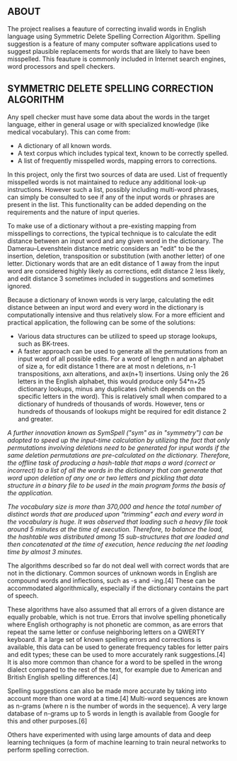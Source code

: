 ## ABOUT
The project realises a feauture of correcting invalid words in English language using Symmetric Delete Spelling Correction Algorithm. Spelling suggestion is a feature of many computer software applications used to suggest plausible replacements for words that are likely to have been misspelled. This feauture is commonly included in Internet search engines, word processors and spell checkers. 

## SYMMETRIC DELETE SPELLING CORRECTION ALGORITHM
Any spell checker must have some data about the words in the target language, either in general usage or with specialized knowledge (like medical vocabulary). This can come from:<ul>
<li>A dictionary of all known words.
<li>A text corpus which includes typical text, known to be correctly spelled.
<li>A list of frequently misspelled words, mapping errors to corrections.
</ul>
In this project, only the first two sources of data are used. List of frequently misspelled words is not maintained to reduce any additional look-up instructions.
However such a list, possibly including multi-word phrases, can simply be consulted to see if any of the input words or phrases are present in the list. This functionality can be added depending on the requirements and the nature of input queries.<br>

To make use of a dictionary without a pre-existing mapping from misspellings to corrections, the typical technique is to calculate the edit distance between an input word and any given word in the dictionary. The Damerau–Levenshtein distance metric considers an "edit" to be the insertion, deletion, transposition or substitution (with another letter) of one letter. Dictionary words that are an edit distance of 1 away from the input word are considered highly likely as corrections, edit distance 2 less likely, and edit distance 3 sometimes included in suggestions and sometimes ignored.<br>

Because a dictionary of known words is very large, calculating the edit distance between an input word and every word in the dictionary is computationally intensive and thus relatively slow. For a more efficient and practical application, the following can be some of the solutions:<ul>
<li>Various data structures can be utilized to speed up storage lookups, such as BK-trees.
<li>A faster approach can be used to generate all the permutations from an input word of all possible edits. For a word of length n and an alphabet of size a, for edit distance 1 there are at most n deletions, n-1 transpositions, axn alterations, and ax(n+1) insertions. Using only the 26 letters in the English alphabet, this would produce only 54*n+25 dictionary lookups, minus any duplicates (which depends on the specific letters in the word). This is relatively small when compared to a dictionary of hundreds of thousands of words. However, tens or hundreds of thousands of lookups might be required for edit distance 2 and greater.</ul>

*A further innovation known as SymSpell ("sym" as in "symmetry") can be adopted to speed up the input-time calculation by utilizing the fact that only permutations involving deletions need to be generated for input words if the same deletion permutations are pre-calculated on the dictionary. Therefore, the offline task of producing a hash-table that maps a word (correct or incorrect) to a list of all the words in the dictionary that can generate that word upon deletion of any one or two letters and pickling that data structure in a binary file to be used in the main program forms the basis of the application.*<br>

*The vocabulary size is more than 370,000 and hence the total number of distinct words that are produced upon "trimming" each and every word in the vocabulary is huge. It was observed that loading such a heavy file took around 5 minutes at the time of execution. Therefore, to balance the load, the hashtable was distributed among 15 sub-structures that are loaded and then concatenated at the time of execution, hence reducing the net loading time by almost 3 minutes.*




The algorithms described so far do not deal well with correct words that are not in the dictionary. Common sources of unknown words in English are compound words and inflections, such as -s and -ing.[4] These can be accommodated algorithmically, especially if the dictionary contains the part of speech.





These algorithms have also assumed that all errors of a given distance are equally probable, which is not true. Errors that involve spelling phonetically where English orthography is not phonetic are common, as are errors that repeat the same letter or confuse neighboring letters on a QWERTY keyboard. If a large set of known spelling errors and corrections is available, this data can be used to generate frequency tables for letter pairs and edit types; these can be used to more accurately rank suggestions.[4] It is also more common than chance for a word to be spelled in the wrong dialect compared to the rest of the text, for example due to American and British English spelling differences.[4]

Spelling suggestions can also be made more accurate by taking into account more than one word at a time.[4] Multi-word sequences are known as n-grams (where n is the number of words in the sequence). A very large database of n-grams up to 5 words in length is available from Google for this and other purposes.[6]

Others have experimented with using large amounts of data and deep learning techniques (a form of machine learning to train neural networks to perform spelling correction.
